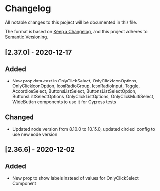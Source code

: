 # Changelog

All notable changes to this project will be documented in this file.

The format is based on [Keep a Changelog](https://keepachangelog.com/en/1.0.0/),
and this project adheres to [Semantic Versioning](https://semver.org/spec/v2.0.0.html).

## [2.37.0] - 2020-12-17

## Added

- New prop data-test in OnlyClickSelect, OnlyClickIconOptions, OnlyClickIconOption, IconRadioGroup, IconRadioInput, Toggle, AccordionSelect, ButtonsListSelect, ButtonsListSelectOption, ButtonsListSelectOptions, OnlyClickListOptions, OnlyClickMultiSelect, WideButton components to use it for Cypress tests

## Changed

- Updated node version from 8.10.0 to 10.15.0, updated circleci config to use new node version

## [2.36.6] - 2020-12-02

## Added

- New prop to show labels instead of values for OnlyClickSelect Component
